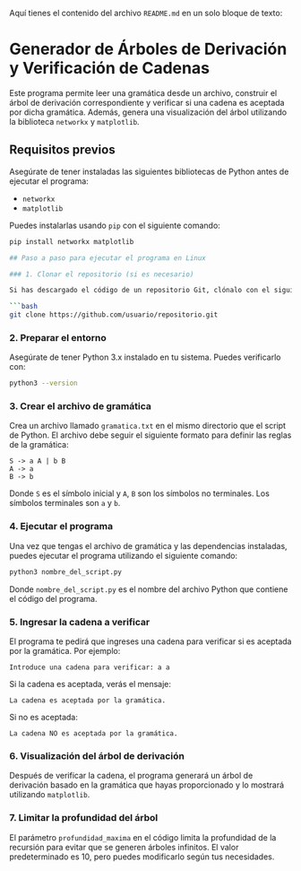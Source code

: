 Aquí tienes el contenido del archivo `README.md` en un solo bloque de texto:

# Generador de Árboles de Derivación y Verificación de Cadenas

Este programa permite leer una gramática desde un archivo, construir el árbol de derivación correspondiente y verificar si una cadena es aceptada por dicha gramática. Además, genera una visualización del árbol utilizando la biblioteca `networkx` y `matplotlib`.

## Requisitos previos

Asegúrate de tener instaladas las siguientes bibliotecas de Python antes de ejecutar el programa:

- `networkx`
- `matplotlib`

Puedes instalarlas usando `pip` con el siguiente comando:

```bash
pip install networkx matplotlib

## Paso a paso para ejecutar el programa en Linux

### 1. Clonar el repositorio (si es necesario)

Si has descargado el código de un repositorio Git, clónalo con el siguiente comando:

```bash
git clone https://github.com/usuario/repositorio.git
```

### 2. Preparar el entorno

Asegúrate de tener Python 3.x instalado en tu sistema. Puedes verificarlo con:

```bash
python3 --version
```

### 3. Crear el archivo de gramática

Crea un archivo llamado `gramatica.txt` en el mismo directorio que el script de Python. El archivo debe seguir el siguiente formato para definir las reglas de la gramática:

```
S -> a A | b B
A -> a
B -> b
```

Donde `S` es el símbolo inicial y `A`, `B` son los símbolos no terminales. Los símbolos terminales son `a` y `b`.

### 4. Ejecutar el programa

Una vez que tengas el archivo de gramática y las dependencias instaladas, puedes ejecutar el programa utilizando el siguiente comando:

```bash
python3 nombre_del_script.py
```

Donde `nombre_del_script.py` es el nombre del archivo Python que contiene el código del programa.

### 5. Ingresar la cadena a verificar

El programa te pedirá que ingreses una cadena para verificar si es aceptada por la gramática. Por ejemplo:

```
Introduce una cadena para verificar: a a
```

Si la cadena es aceptada, verás el mensaje:

```
La cadena es aceptada por la gramática.
```

Si no es aceptada:

```
La cadena NO es aceptada por la gramática.
```

### 6. Visualización del árbol de derivación

Después de verificar la cadena, el programa generará un árbol de derivación basado en la gramática que hayas proporcionado y lo mostrará utilizando `matplotlib`.

### 7. Limitar la profundidad del árbol

El parámetro `profundidad_maxima` en el código limita la profundidad de la recursión para evitar que se generen árboles infinitos. El valor predeterminado es 10, pero puedes modificarlo según tus necesidades.


